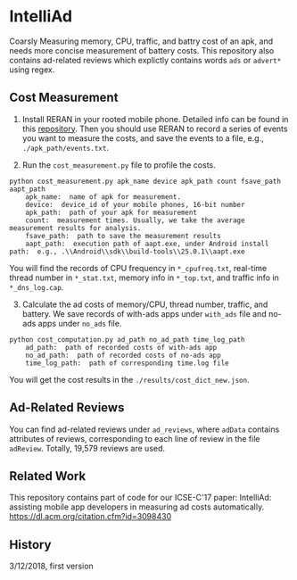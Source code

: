 # IntelliAd
Coarsly Measuring memory, CPU, traffic, and battry cost of an apk, and needs more concise measurement of battery costs. This repository also contains ad-related reviews which explictly contains words `ads` or `advert*` using regex.

## Cost Measurement
1. Install RERAN in your rooted mobile phone. Detailed info can be found in this [repository](https://github.com/cuiyungao/RERAN). Then you should use RERAN to record a series of events you want to measure the costs, and save the events to a file, e.g., `./apk_path/events.txt`.

2. Run the `cost_measurement.py` file to profile the costs.
```
python cost_measurement.py apk_name device apk_path count fsave_path aapt_path
	apk_name:  name of apk for measurement.
	device:  device_id of your mobile phones, 16-bit number
	apk_path:  path of your apk for measurement
	count:  measurement times. Usually, we take the average measurement results for analysis.
	fsave_path:  path to save the measurement results
	aapt_path:  execution path of aapt.exe, under Android install path:  e.g., .\\Android\\sdk\\build-tools\\25.0.1\\aapt.exe
```

You will find the records of CPU frequency in `*_cpufreq.txt`, real-time thread number in `*_stat.txt`, memory info in `*_top.txt`, and traffic info in `*_dns_log.cap`.

3. Calculate the ad costs of memory/CPU, thread number, traffic, and battery. We save records of with-ads apps under `with_ads` file and no-ads apps under `no_ads` file.
```
python cost_computation.py ad_path no_ad_path time_log_path
	ad_path:  path of recorded costs of with-ads app
	no_ad_path:  path of recorded costs of no-ads app
	time_log_path:  path of corresponding time.log file
```

You will get the cost results in the `./results/cost_dict_new.json`.

## Ad-Related Reviews
You can find ad-related reviews under `ad_reviews`, where `adData` contains attributes of reviews, corresponding to each line of review in the file `adReview`. Totally, 19,579 reviews are used.

## Related Work
This repository contains part of code for our ICSE-C'17 paper: IntelliAd: assisting mobile app developers in measuring ad costs automatically. https://dl.acm.org/citation.cfm?id=3098430

## History
3/12/2018, first version